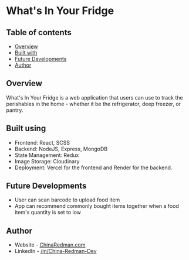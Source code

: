 # What's In Your Fridge

## Table of contents

- [Overview](#overview)
  <!-- - [The challenge](#the-challenge)
  - [Screenshot](#screenshot)
  - [Links](#links) -->
- [Built with](#built-with)
- [Future Developments](#future-developments)
- [Author](#author)

## Overview

What's In Your Fridge is a web application that users can use to track the perishables in the home - whether it be the refrigerator, deep freezer, or pantry.

<!-- ### The challenge

Users should be able to:

- View the optimal layout for the interface depending on their device's screen size
- See hover and focus states for all interactive elements on the page -->

<!-- ### Screenshot

![](./screenshot.jpg)

Add a screenshot! -->

<!-- ### Links

- Solution URL: [Add solution URL here](https://your-solution-url.com)
- Live Site URL: [Add live site URL here](https://your-live-site-url.com) -->

## Built using

- Frontend: React, SCSS
- Backend: NodeJS, Express, MongoDB
- State Management: Redux
- Image Storage: Cloudinary
- Deployment: Vercel for the frontend and Render for the backend.

## Future Developments

- User can scan barcode to upload food item
- App can recommend commonly bought items together when a food item's quantity is set to low

## Author

- Website - [ChinaRedman.com](https://www.chinaredman.com)
- LinkedIn - [/in/China-Redman-Dev](https://www.linkedin.com/in/china-redman-dev/)
